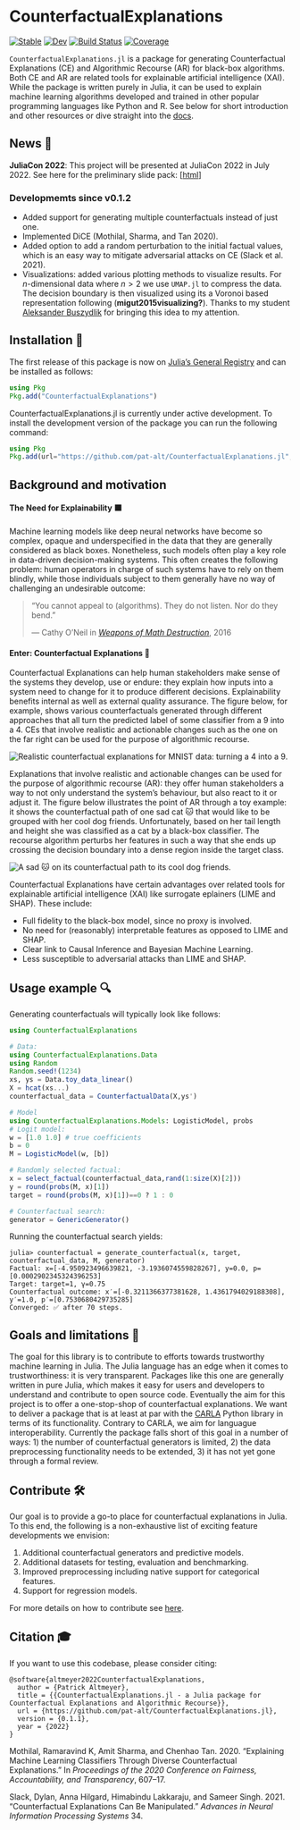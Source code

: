
# CounterfactualExplanations

[![Stable](https://img.shields.io/badge/docs-stable-blue.svg)](https://pat-alt.github.io/CounterfactualExplanations.jl/stable) [![Dev](https://img.shields.io/badge/docs-dev-blue.svg)](https://pat-alt.github.io/CounterfactualExplanations.jl/dev) [![Build Status](https://github.com/pat-alt/CounterfactualExplanations.jl/actions/workflows/CI.yml/badge.svg?branch=main)](https://github.com/pat-alt/CounterfactualExplanations.jl/actions/workflows/CI.yml?query=branch%3Amain) [![Coverage](https://codecov.io/gh/pat-alt/CounterfactualExplanations.jl/branch/main/graph/badge.svg)](https://codecov.io/gh/pat-alt/CounterfactualExplanations.jl)

`CounterfactualExplanations.jl` is a package for generating Counterfactual Explanations (CE) and Algorithmic Recourse (AR) for black-box algorithms. Both CE and AR are related tools for explainable artificial intelligence (XAI). While the package is written purely in Julia, it can be used to explain machine learning algorithms developed and trained in other popular programming languages like Python and R. See below for short introduction and other resources or dive straight into the [docs](https://pat-alt.github.io/CounterfactualExplanations.jl/dev).

## News 📣

**JuliaCon 2022**: This project will be presented at JuliaCon 2022 in July 2022. See here for the preliminary slide pack: \[[html](https://www.paltmeyer.com/CounterfactualExplanations.jl/dev/resources/juliacon22/presentation.html#/title-slide)\]

### Developmemts since v0.1.2

-   Added support for generating multiple counterfactuals instead of just one.
-   Implemented DiCE (Mothilal, Sharma, and Tan 2020).
-   Added option to add a random perturbation to the initial factual values, which is an easy way to mitigate adversarial attacks on CE (Slack et al. 2021).
-   Visualizations: added various plotting methods to visualize results. For *n*-dimensional data where *n* \> 2 we use `UMAP.jl` to compress the data. The decision boundary is then visualized using its a Voronoi based representation following (**migut2015visualizing?**). Thanks to my student [Aleksander Buszydlik](https://github.com/abuszydlik) for bringing this idea to my attention.

## Installation 🚩

The first release of this package is now on [Julia’s General Registry](https://github.com/JuliaRegistries/General) and can be installed as follows:

``` julia
using Pkg
Pkg.add("CounterfactualExplanations")
```

CounterfactualExplanations.jl is currently under active development. To install the development version of the package you can run the following command:

``` julia
using Pkg
Pkg.add(url="https://github.com/pat-alt/CounterfactualExplanations.jl", rev="dev")
```

## Background and motivation

#### The Need for Explainability ⬛

Machine learning models like deep neural networks have become so complex, opaque and underspecified in the data that they are generally considered as black boxes. Nonetheless, such models often play a key role in data-driven decision-making systems. This often creates the following problem: human operators in charge of such systems have to rely on them blindly, while those individuals subject to them generally have no way of challenging an undesirable outcome:

> “You cannot appeal to (algorithms). They do not listen. Nor do they bend.”
>
> — Cathy O’Neil in [*Weapons of Math Destruction*](https://en.wikipedia.org/wiki/Weapons_of_Math_Destruction), 2016

#### Enter: Counterfactual Explanations 🔮

Counterfactual Explanations can help human stakeholders make sense of the systems they develop, use or endure: they explain how inputs into a system need to change for it to produce different decisions. Explainability benefits internal as well as external quality assurance. The figure below, for example, shows various counterfactuals generated through different approaches that all turn the predicted label of some classifier from a 9 into a 4. CEs that involve realistic and actionable changes such as the one on the far right can be used for the purpose of algorithmic recourse.

![Realistic counterfactual explanations for MNIST data: turning a 4 into a 9.](https://raw.githubusercontent.com/pat-alt/CounterfactualExplanations.jl/main/docs/src/examples/image/www/MNIST_9to4.png)

Explanations that involve realistic and actionable changes can be used for the purpose of algorithmic recourse (AR): they offer human stakeholders a way to not only understand the system’s behaviour, but also react to it or adjust it. The figure below illustrates the point of AR through a toy example: it shows the counterfactual path of one sad cat 🐱 that would like to be grouped with her cool dog friends. Unfortunately, based on her tail length and height she was classified as a cat by a black-box classifier. The recourse algorithm perturbs her features in such a way that she ends up crossing the decision boundary into a dense region inside the target class.

![A sad 🐱 on its counterfactual path to its cool dog friends.](https://raw.githubusercontent.com/pat-alt/CounterfactualExplanations.jl/main/docs/src/www/recourse_laplace.gif)

Counterfactual Explanations have certain advantages over related tools for explainable artificial intelligence (XAI) like surrogate eplainers (LIME and SHAP). These include:

-   Full fidelity to the black-box model, since no proxy is involved.
-   No need for (reasonably) interpretable features as opposed to LIME and SHAP.
-   Clear link to Causal Inference and Bayesian Machine Learning.
-   Less susceptible to adversarial attacks than LIME and SHAP.

## Usage example 🔍

Generating counterfactuals will typically look like follows:

``` julia
using CounterfactualExplanations

# Data:
using CounterfactualExplanations.Data
using Random
Random.seed!(1234)
xs, ys = Data.toy_data_linear()
X = hcat(xs...)
counterfactual_data = CounterfactualData(X,ys')

# Model
using CounterfactualExplanations.Models: LogisticModel, probs 
# Logit model:
w = [1.0 1.0] # true coefficients
b = 0
M = LogisticModel(w, [b])

# Randomly selected factual:
x = select_factual(counterfactual_data,rand(1:size(X)[2]))
y = round(probs(M, x)[1])
target = round(probs(M, x)[1])==0 ? 1 : 0 

# Counterfactual search:
generator = GenericGenerator()
```

Running the counterfactual search yields:

``` julia-repl
julia> counterfactual = generate_counterfactual(x, target, counterfactual_data, M, generator)
Factual: x=[-4.950923496639821, -3.1936074559828267], y=0.0, p=[0.0002902345324396253]
Target: target=1, γ=0.75
Counterfactual outcome: x′=[-0.3211366377381628, 1.4361794029188308], y′=1.0, p′=[0.7530680429735285]
Converged: ✅ after 70 steps.
```

## Goals and limitations 🎯

The goal for this library is to contribute to efforts towards trustworthy machine learning in Julia. The Julia language has an edge when it comes to trustworthiness: it is very transparent. Packages like this one are generally written in pure Julia, which makes it easy for users and developers to understand and contribute to open source code. Eventually the aim for this project is to offer a one-stop-shop of counterfactual explanations. We want to deliver a package that is at least at par with the [CARLA](https://github.com/carla-recourse/CARLA) Python library in terms of its functionality. Contrary to CARLA, we aim for languague interoperability. Currently the package falls short of this goal in a number of ways: 1) the number of counterfactual generators is limited, 2) the data preprocessing functionality needs to be extended, 3) it has not yet gone through a formal review.

## Contribute 🛠

Our goal is to provide a go-to place for counterfactual explanations in Julia. To this end, the following is a non-exhaustive list of exciting feature developments we envision:

1.  Additional counterfactual generators and predictive models.
2.  Additional datasets for testing, evaluation and benchmarking.
3.  Improved preprocessing including native support for categorical features.
4.  Support for regression models.

For more details on how to contribute see [here](https://www.paltmeyer.com/CounterfactualExplanations.jl/dev/contributing/).

## Citation 🎓

If you want to use this codebase, please consider citing:

    @software{altmeyer2022CounterfactualExplanations,
      author = {Patrick Altmeyer},
      title = {{CounterfactualExplanations.jl - a Julia package for Counterfactual Explanations and Algorithmic Recourse}},
      url = {https://github.com/pat-alt/CounterfactualExplanations.jl},
      version = {0.1.1},
      year = {2022}
    }

Mothilal, Ramaravind K, Amit Sharma, and Chenhao Tan. 2020. “Explaining Machine Learning Classifiers Through Diverse Counterfactual Explanations.” In *Proceedings of the 2020 Conference on Fairness, Accountability, and Transparency*, 607–17.

Slack, Dylan, Anna Hilgard, Himabindu Lakkaraju, and Sameer Singh. 2021. “Counterfactual Explanations Can Be Manipulated.” *Advances in Neural Information Processing Systems* 34.

